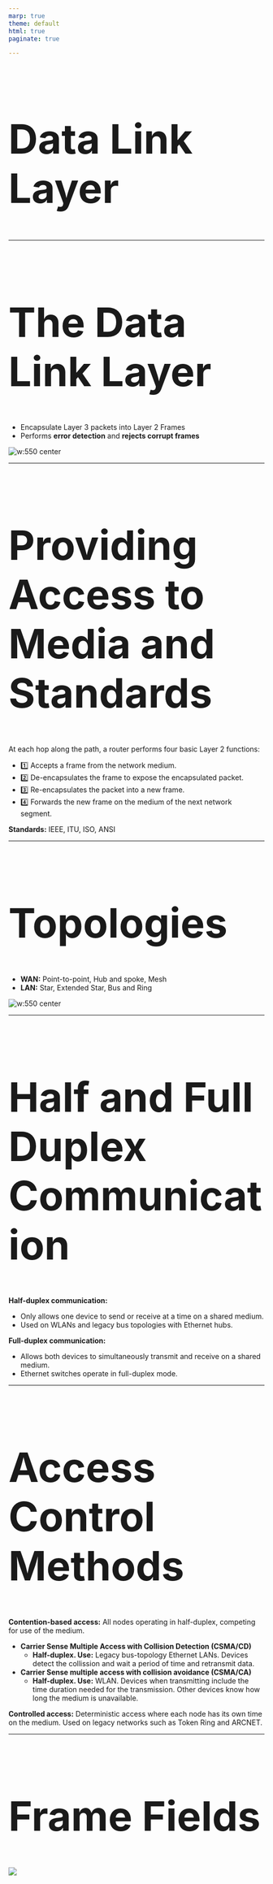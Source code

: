 ```yaml
---
marp: true
theme: default
html: true
paginate: true

---
```

<style>
img[alt~="center"] {
  display: block;
  margin: 0 auto;
}
</style>

<style scoped>
h1 {
  font-size: 80px;
}
</style>

<!-- _class: invert -->

<!-- _paginate: false -->

# Data Link Layer

<!-- _footer: "📕 CCNA1v7 Module 6 Data Link Layer\n🧑🏻‍🏫 Pedro Durán" -->

---

# The Data Link Layer

- Encapsulate Layer 3 packets into Layer 2 Frames
- Performs **error detection** and **rejects corrupt frames**

![w:550 center](img/datalinklayer.png)

---

# Providing Access to Media and Standards

At each hop along the path, a router performs four basic Layer 2 functions:
- 1️⃣ Accepts a frame from the network medium.
- 2️⃣ De-encapsulates the frame to expose the encapsulated packet.
- 3️⃣ Re-encapsulates the packet into a new frame.
- 4️⃣ Forwards the new frame on the medium of the next network segment.

**Standards:** IEEE, ITU, ISO, ANSI

<!-- _footer: 📝 6.1.5 -->

---

# Topologies

- **WAN:** Point-to-point, Hub and spoke, Mesh
- **LAN:** Star, Extended Star, Bus and Ring

![w:550 center](img/lantopologies.png)

---

# Half and Full Duplex Communication

**Half-duplex communication:**
- Only allows one device to send or receive at a time on a shared medium.
- Used on WLANs and legacy bus topologies with Ethernet hubs.

**Full-duplex communication:**
- Allows both devices to simultaneously transmit and receive on a shared medium.
- Ethernet switches operate in full-duplex mode.

---

# Access Control Methods

**Contention-based access:**
All nodes operating in half-duplex, competing for use of the medium.
  - **Carrier Sense Multiple Access with Collision Detection (CSMA/CD)**
    - **Half-duplex. Use:** Legacy bus-topology Ethernet LANs. Devices detect the collission and wait a period of time and retransmit data.
  - **Carrier Sense multiple access with collision avoidance (CSMA/CA)**
    - **Half-duplex. Use:** WLAN. Devices when transmitting include the time duration needed for the transmission. Other devices know how long the medium is unavailable.

**Controlled access:**
Deterministic access where each node has its own time on the medium. Used on legacy networks such as Token Ring and ARCNET.

<!-- _footer: 📝 6.2.9 -->

---

# Frame Fields

![](img/framefields.png)

<!-- _footer: 📝 6.3.5 + 6.4.2 -->